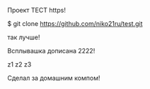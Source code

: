 Проект ТЕСТ https!

$ git clone https://github.com/niko21ru/test.git


так лучше!

Всплывашка дописана 2222!

z1
z2
z3

Сделал за домашним компом!